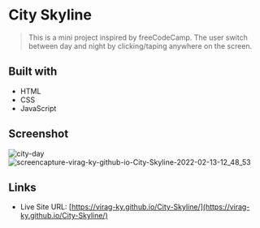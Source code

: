 # City Skyline

> This is a  mini project inspired by freeCodeCamp. The user switch between day and night by clicking/taping anywhere on the screen.

## Built with
* HTML
* CSS
* JavaScript

## Screenshot
![city-day](https://user-images.githubusercontent.com/79658534/153749703-5545d2fc-0df9-4cc0-b569-9cb54aef7e53.png)
![screencapture-virag-ky-github-io-City-Skyline-2022-02-13-12_48_53](https://user-images.githubusercontent.com/79658534/153749747-e398dea7-f1f7-43df-a05d-6edad5ab261d.png)



## Links
* Live Site URL: [https://virag-ky.github.io/City-Skyline/](https://virag-ky.github.io/City-Skyline/)
